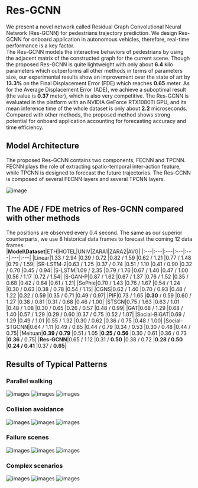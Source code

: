 # Res-GCNN
We present a novel network called Residual Graph Convolutional Neural Network (Res-GCNN) for pedestrians trajectory prediction. We design Res-GCNN for onboard application in autonomous vehicles, therefore, real-time performance is a key factor.<br>
The Res-GCNN models the interactive behaviors of pedestrians by using the adjacent matrix of the constructed graph for the current scene. Though the proposed Res-GCNN is quite lightweight with only about **6.4** kilo parameters which outperforms all other methods in terms of parameters size, our experimental results show an improvement over the state of art by **13.3%** on the Final Displacement Error (FDE) which reaches **0.65** meter. As for the Average Displacement Error (ADE), we achieve a suboptimal result (the value is **0.37** meter), which is also very competitive. The Res-GCNN is evaluated in the platform with an NVIDIA GeForce RTX1080Ti GPU, and its mean inference time of the whole dataset is only about **2.2** microseconds. Compared with other methods, the proposed method shows strong potential for onboard application accounting for forecasting accuracy and time efficiency.

## Model Architecture
The proposed Res-GCNN contains two components, FECNN and TPCNN. FECNN plays the role of extracting spatio-temporal inter-action feature, while TPCNN is designed to forecast the future trajectories. The Res-GCNN is composed of several FECNN layers and several TPCNN layers.<br>

![image](https://github.com/yanwu-ge/Res-GCNN/blob/main/images/model_architecture.png)

## The ADE / FDE metrics of Res-GCNN compared with other methods
The positions are observed every 0.4 second. The same as our superior counterparts, we use 8 historical data frames to forecast the coming 12 data frames.<br>
|**Model\Dataset**|ETH|HOTEL|UNIV|ZARA1|ZARA2|AVG|
|:---|:---|:---|:---|:---|:---|:---|
|Linear|1.33 / 2.94 |0.39 / 0.72	|0.82 / 1.59	|0.62 / 1.21	|0.77 / 1.48	|0.79 / 1.59|
|SR-LSTM-2|0.63 / 1.25	|0.37 / 0.74	|0.51 / 1.10	|0.41 / 0.90	|0.32 / 0.70	|0.45 / 0.94|
|S-LSTM|1.09 / 2.35	|0.79 / 1.76	|0.67 / 1.40	|0.47 / 1.00	|0.56 / 1.17	|0.72 / 1.54|
|S-GAN-P|0.87 / 1.62	|0.67 / 1.37	|0.76 / 1.52	|0.35 / 0.68	|0.42 / 0.84	|0.61 / 1.21|
|SoPhie|0.70 / 1.43	|0.76 / 1.67	|0.54 / 1.24	|0.30 / 0.63	|0.38 / 0.78	|0.54 / 1.15|
|CGNS|0.62 / 1.40	|0.70 / 0.93	|0.48 / 1.22	|0.32 / 0.59	|0.35 / 0.71	|0.49 / 0.97|
|PIF|0.73 / 1.65	|**0.30** / 0.59	|0.60 / 1.27	|0.38 / 0.81	|0.31 / 0.68	|0.46 / 1.00|
|STSGN|0.75 / 1.63	|0.63 / 1.01	|0.48 / 1.08	|0.30 / 0.65	|0.26 / 0.57	|0.48 / 0.99|
|GAT|0.68 / 1.29	|0.68 / 1.40	|0.57 / 1.29	|0.29 / 0.60	|0.37 / 0.75	|0.52 / 1.07|
|Social-BiGAT|0.69 / 1.29	|0.49 / 1.01	|0.55 / 1.32	|0.30 / 0.62	|0.36 / 0.75	|0.48 / 1.00|
|Social-STGCNN|0.64 / 1.11	|0.49 / 0.85	|0.44 / 0.79	|0.34 / 0.53	|0.30 / 0.48	|0.44 / 0.75|
|Meituan|**0.39 / 0.79**	|0.51 / 1.05	|**0.25 / 0.56**	|0.30 / 0.61	|0.36 / 0.73	|**0.36** / 0.75|
|**Res-GCNN**|0.65 / 1.12	|0.31 / **0.50**	|0.38 / 0.72	|**0.28 / 0.50**	|**0.24 / 0.41**	|0.37 / **0.65**|

## Results of Typical Patterns
### Parallel walking
![images](https://github.com/yanwu-ge/Res-GCNN/tree/main/images/Parallel_walking_1.png)
![images](https://github.com/yanwu-ge/Res-GCNN/tree/main/images/Parallel_walking_2.png)
![images](https://github.com/yanwu-ge/Res-GCNN/tree/main/images/Parallel_walking_3.png)

### Collision avoidance
![images](https://github.com/yanwu-ge/Res-GCNN/tree/main/images/Collision_avoidance_1.png)
![images](https://github.com/yanwu-ge/Res-GCNN/tree/main/images/Collision_avoidance_2.png)
![images](https://github.com/yanwu-ge/Res-GCNN/tree/main/images/Collision_avoidance_3.png)

### Failure scenes
![images](https://github.com/yanwu-ge/Res-GCNN/tree/main/images/Failures_1.png)
![images](https://github.com/yanwu-ge/Res-GCNN/tree/main/images/Failures_2.png)
![images](https://github.com/yanwu-ge/Res-GCNN/tree/main/images/Failures_3.png)

### Complex scenarios
![images](https://github.com/yanwu-ge/Res-GCNN/tree/main/images/Complex_scenarios_1.png)
![images](https://github.com/yanwu-ge/Res-GCNN/tree/main/images/Complex_scenarios_2.png)
![images](https://github.com/yanwu-ge/Res-GCNN/tree/main/images/Complex_scenarios_3.png)

